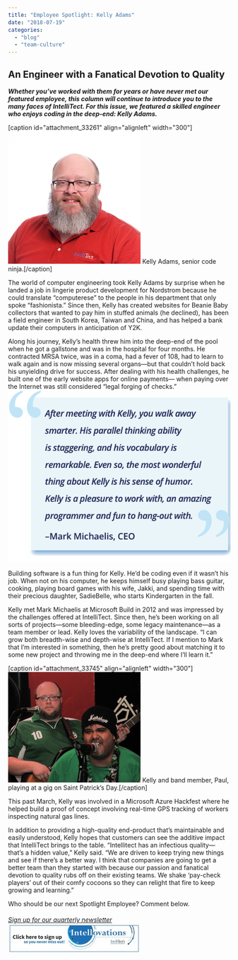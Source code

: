 ```yaml
---
title: "Employee Spotlight: Kelly Adams"
date: "2018-07-19"
categories: 
  - "blog"
  - "team-culture"
---
```


## An Engineer with a Fanatical Devotion to Quality

_**Whether you’ve worked with them for years or have never met our featured employee, this column will continue to introduce you to the many faces of IntelliTect. For this issue, we featured a skilled engineer who enjoys coding in the deep-end: Kelly Adams.**_

\[caption id="attachment\_33261" align="alignleft" width="300"\]![](images/Kelly-SWR.jpg) Kelly Adams, senior code ninja.\[/caption\]

The world of computer engineering took Kelly Adams by surprise when he landed a job in lingerie product development for Nordstrom because he could translate “computerese” to the people in his department that only spoke “fashionista.” Since then, Kelly has created websites for Beanie Baby collectors that wanted to pay him in stuffed animals (he declined), has been a field engineer in South Korea, Taiwan and China, and has helped a bank update their computers in anticipation of Y2K.

Along his journey, Kelly’s health threw him into the deep-end of the pool when he got a gallstone and was in the hospital for four months. He contracted MRSA twice, was in a coma, had a fever of 108, had to learn to walk again and is now missing several organs—but that couldn’t hold back his unyielding drive for success. After dealing with his health challenges, he built one of the early website apps for online payments— when paying over the Internet was still considered “legal forging of checks.”![](images/Picture1.png)

Building software is a fun thing for Kelly. He’d be coding even if it wasn’t his job. When not on his computer, he keeps himself busy playing bass guitar, cooking, playing board games with his wife, Jakki, and spending time with their precious daughter, SadieBelle, who starts Kindergarten in the fall.

Kelly met Mark Michaelis at Microsoft Build in 2012 and was impressed by the challenges offered at IntelliTect. Since then, he’s been working on all sorts of projects—some bleeding-edge, some legacy maintenance—as a team member or lead. Kelly loves the variability of the landscape. “I can grow both breadth-wise and depth-wise at IntelliTect. If I mention to Mark that I’m interested in something, then he’s pretty good about matching it to some new project and throwing me in the deep-end where I’ll learn it.”

\[caption id="attachment\_33745" align="alignleft" width="300"\]![](images/IMG_0485-1-300x250.jpg) Kelly and band member, Paul, playing at a gig on Saint Patrick’s Day.\[/caption\]

This past March, Kelly was involved in a Microsoft Azure Hackfest where he helped build a proof of concept involving real-time GPS tracking of workers inspecting natural gas lines.

In addition to providing a high-quality end-product that’s maintainable and easily understood, Kelly hopes that customers can see the additive impact that IntelliTect brings to the table. “Intellitect has an infectious quality—that’s a hidden value,” Kelly said. “We are driven to keep trying new things and see if there’s a better way. I think that companies are going to get a better team than they started with because our passion and fanatical devotion to quality rubs off on their existing teams. We shake ‘pay-check players’ out of their comfy cocoons so they can relight that fire to keep growing and learning.”

Who should be our next Spotlight Employee? Comment below.

###### [Sign up for our quarterly newsletter](https://bit.ly/2Nhro9T) [![](images/Click-here-to-sign-up-1-300x69.jpg)](https://bit.ly/2Nhro9T)
